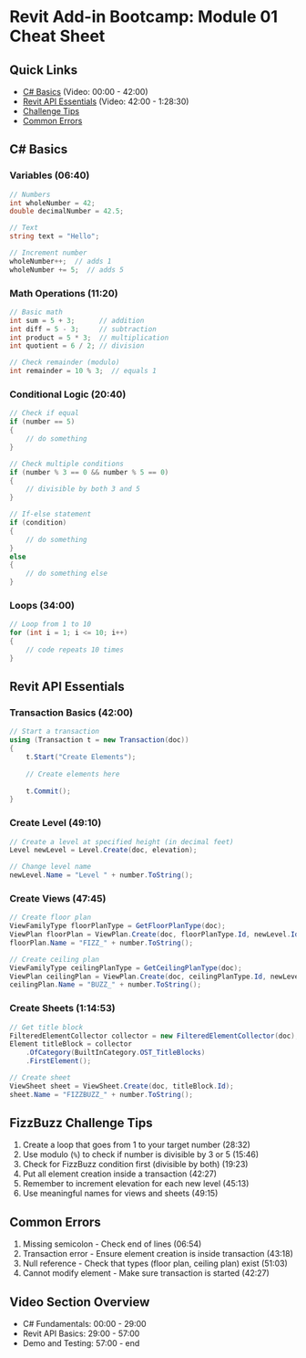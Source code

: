 # Revit Add-in Bootcamp: Module 01 Cheat Sheet

## Quick Links
- [C# Basics](#c-basics) (Video: 00:00 - 42:00)
- [Revit API Essentials](#revit-api-essentials) (Video: 42:00 - 1:28:30) 
- [Challenge Tips](#fizzbuzz-challenge-tips)
- [Common Errors](#common-errors)

## C# Basics

### Variables (06:40)
```csharp
// Numbers
int wholeNumber = 42;
double decimalNumber = 42.5;

// Text
string text = "Hello";

// Increment number
wholeNumber++;  // adds 1
wholeNumber += 5;  // adds 5
```

### Math Operations (11:20)
```csharp
// Basic math
int sum = 5 + 3;      // addition
int diff = 5 - 3;     // subtraction
int product = 5 * 3;  // multiplication
int quotient = 6 / 2; // division

// Check remainder (modulo)
int remainder = 10 % 3;  // equals 1
```

### Conditional Logic (20:40)
```csharp
// Check if equal
if (number == 5) 
{
    // do something
}

// Check multiple conditions
if (number % 3 == 0 && number % 5 == 0) 
{
    // divisible by both 3 and 5
}

// If-else statement
if (condition) 
{
    // do something
} 
else 
{
    // do something else
}
```

### Loops (34:00)
```csharp
// Loop from 1 to 10
for (int i = 1; i <= 10; i++) 
{
    // code repeats 10 times
}
```

## Revit API Essentials

### Transaction Basics (42:00)
```csharp
// Start a transaction
using (Transaction t = new Transaction(doc))
{
    t.Start("Create Elements");
    
    // Create elements here
    
    t.Commit();
}
```

### Create Level (49:10)
```csharp
// Create a level at specified height (in decimal feet)
Level newLevel = Level.Create(doc, elevation);

// Change level name
newLevel.Name = "Level " + number.ToString();
```

### Create Views (47:45)
```csharp
// Create floor plan
ViewFamilyType floorPlanType = GetFloorPlanType(doc);
ViewPlan floorPlan = ViewPlan.Create(doc, floorPlanType.Id, newLevel.Id);
floorPlan.Name = "FIZZ_" + number.ToString();

// Create ceiling plan
ViewFamilyType ceilingPlanType = GetCeilingPlanType(doc);
ViewPlan ceilingPlan = ViewPlan.Create(doc, ceilingPlanType.Id, newLevel.Id);
ceilingPlan.Name = "BUZZ_" + number.ToString();
```

### Create Sheets (1:14:53)
```csharp
// Get title block
FilteredElementCollector collector = new FilteredElementCollector(doc);
Element titleBlock = collector
    .OfCategory(BuiltInCategory.OST_TitleBlocks)
    .FirstElement();

// Create sheet
ViewSheet sheet = ViewSheet.Create(doc, titleBlock.Id);
sheet.Name = "FIZZBUZZ_" + number.ToString();
```

## FizzBuzz Challenge Tips

1. Create a loop that goes from 1 to your target number (28:32)
2. Use modulo (`%`) to check if number is divisible by 3 or 5 (15:46)
3. Check for FizzBuzz condition first (divisible by both) (19:23)
4. Put all element creation inside a transaction (42:27)
5. Remember to increment elevation for each new level (45:13)
6. Use meaningful names for views and sheets (49:15)

## Common Errors

1. Missing semicolon - Check end of lines (06:54)
2. Transaction error - Ensure element creation is inside transaction (43:18)
3. Null reference - Check that types (floor plan, ceiling plan) exist (51:03)
4. Cannot modify element - Make sure transaction is started (42:27)

## Video Section Overview
- C# Fundamentals: 00:00 - 29:00
- Revit API Basics: 29:00 - 57:00
- Demo and Testing: 57:00 - end
